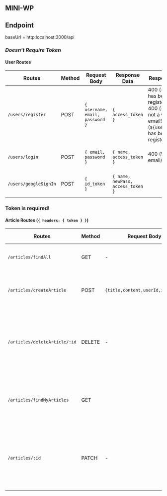 **MINI-WP**
----------------------------------------

## Endpoint

baseUrl = http:localhost:3000/api
### *Doesn't Require Token*

#### User Routes
| Routes| Method | Request Body | Response Data| Response Error | Description |
|----------------------|--------|-----------------------------|-----------------------------------|--|---------------------------------------------------------------|
| `/users/register`| POST | `{ username, email, password }` | `{ access_token }` | 400 (`{email}` has been registered!) <br>400 (`{email}` is not a valid email!) <br>  (`${username}` has been registered!)|Register a new user|
| `/users/login` | POST | `{ email, password }`| `{ name, access_token }`| 400 (Wrong email/password) |Log in and get an email verification!|
| `/users/googleSignIn` | POST | `{ id_token }` | `{ name, newPass, access_token }` | |Sign in with Google and get a new password! |

### Token is required!

#### Article Routes (`{ headers: { token } }`)
| Routes | Method | Request Body | Response Success | Response Error | Description|
|-----------------------------------|--------|----------------------------------|------------------|---------------------|------------------------------------------------------------------------------|
| `/articles/findAll`| GET | -| `{ data }`| 401(Please Login) <br> 500 (Internal Server Error) | 
| `/articles/createArticle` | POST | `{title,content,userId,imageUrl}`| `${success message}` | 401(Invalid Token) <br> 401(Please Login) <br> 404 (Wrong User)| Create a new Article! |
| `/articles/deleteArticle/:id` | DELETE | -| `{ deleted }`| 401 (Invalid Token)<br> 401 (Please Login) <br> 401 (Unauthorized) <br> 404 (Wrong User) <br> 500 (Internal Server Error) | Delete an Article|
| `/articles/findMyArticles`| GET |  | | 401 (Invalid Token)<br> 401 (Please Login) <br> 404 (Wrong User) <br> 500 (Internal Server Error) | Read an article |
| `/articles/:id` | PATCH| -| `{updated }`| 401 (Invalid Token) <br> 401 (Please login ) <br> 401 Unauthorized <br> 404 (Wrong User) <br> 500 (Internal Server Error) | Updated an article! |